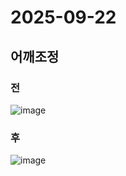 


# 2025-09-22


## 어깨조정

### 전
<img alt="image" src="https://github.com/user-attachments/assets/b55672e5-e31f-4deb-8775-9ea316a74ca6" />

### 후
<img alt="image" src="https://github.com/user-attachments/assets/44dd5b9d-3198-4639-a5ed-d0a678d4823a" />

